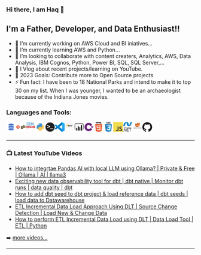 ### Hi there, I am Haq 👋

## I'm a Father, Developer, and Data Enthusiast!!

- 🔭 I’m currently working on AWS Cloud and BI iniatives...
- 🌱 I’m currently learning AWS and Python...
- 👯 I’m looking to collaborate with content creaters, Analytics, AWS, Data Analysis, IBM Cognos, Python, Power BI, SQL, SQL Server,...
- 💬 I Vlog about recent projects/learning on YouTube.
- 🥅 2023 Goals: Contribute more to Open Source projects
- ⚡ Fun fact: I have been to 18 National Parks and intend to make it to top 30 on my list. When I was younger, I wanted to be an archaeologist because of the Indiana Jones movies. 

### Languages and Tools:


[<img align="left" alt="SQL" width="26px" src="https://raw.githubusercontent.com/github/explore/80688e429a7d4ef2fca1e82350fe8e3517d3494d/topics/sql/sql.png"  title="SQL Server"/>][sqlplaylist]
[<img align="left" alt="Git" width="26px" src="https://raw.githubusercontent.com/github/explore/80688e429a7d4ef2fca1e82350fe8e3517d3494d/topics/git/git.png"  title="Git"/>][gitplaylist]
[<img align="left" alt="GitHub" width="26px" src="https://github.com/hnawaz007/hnawaz007/blob/main/img/IBM-cognos.png?raw=true"  title="IBM Cognos"/>][cognosplaylist]
[<img align="left" alt="GitHub" width="26px" src="https://github.com/hnawaz007/hnawaz007/blob/main/img/python.png?raw=true"  title="Python"/>][pythonplaylist]
<img align="left" alt="Terminal" width="26px" src="https://raw.githubusercontent.com/github/explore/80688e429a7d4ef2fca1e82350fe8e3517d3494d/topics/terminal/terminal.png"  title="Terminal"/>
<img align="left" alt="Visual Studio Code" width="26px" src="https://raw.githubusercontent.com/github/explore/80688e429a7d4ef2fca1e82350fe8e3517d3494d/topics/visual-studio-code/visual-studio-code.png"  title="VS Code"/>
<img align="left" alt="Visual Studio Code" width="26px" src="https://github.com/hnawaz007/hnawaz007/blob/main/img/aws.png?raw=true"  title="Amazon Web Services"/>
<img align="left" alt="Visual Studio Code" width="26px" src="https://github.com/hnawaz007/hnawaz007/blob/main/img/power-bi.png?raw=true"  title="Power BI"/>
<img align="left" alt="Visual Studio Code" width="26px" src="https://github.com/hnawaz007/hnawaz007/blob/main/img/c.png?raw=true"  title="C#"/>
<img align="left" alt="HTML5" width="26px" src="https://raw.githubusercontent.com/github/explore/80688e429a7d4ef2fca1e82350fe8e3517d3494d/topics/html/html.png" title="HTML" />
<img align="left" alt="CSS3" width="26px" src="https://raw.githubusercontent.com/github/explore/80688e429a7d4ef2fca1e82350fe8e3517d3494d/topics/css/css.png" title="CSS"/>
<img align="left" alt="JavaScript" width="26px" src="https://raw.githubusercontent.com/github/explore/80688e429a7d4ef2fca1e82350fe8e3517d3494d/topics/javascript/javascript.png" />
<img align="left" alt="CSS3" width="26px" src="https://github.com/hnawaz007/hnawaz007/blob/main/img/net-logo.png" title="ASP .NET"/>
<img align="left" alt="CSS3" width="26px" src="https://github.com/hnawaz007/hnawaz007/blob/main/img/Athena.png" title="Amazon Athena"/>
<img align="left" alt="GitHub" width="26px" src="https://raw.githubusercontent.com/github/explore/78df643247d429f6cc873026c0622819ad797942/topics/github/github.png" title="GitHub"/>

<br />
<br />

[sqlplaylist]: https://www.youtube.com/watch?v=Dy2uXVqUPAs&list=PLaz3Ms051BAm90FMvntoC7rWOUI7vjF7k
[cognosplaylist]: https://www.youtube.com/watch?v=G4VfyBM2rZY&list=PLaz3Ms051BAlOgW69EbVdlbOLYcRwmboB
[gitplaylist]: https://www.youtube.com/watch?v=FM4PmB_UYJE&list=PLaz3Ms051BAlrDeUZ9gZsN2nGgd2l3r9I
[pythonplaylist]: https://www.youtube.com/watch?v=7waZpEaS7Y8&list=PLaz3Ms051BAk7rZY2rjkyWRVJTlMS3mJ1

---

### 📺 Latest YouTube Videos

<!-- YOUTUBE:START -->
- [How to integrtae Pandas AI with local LLM using Ollama? | Private &amp; Free | Ollama | AI | llama3](https://www.youtube.com/watch?v=vCoUZBhYzHA)
- [Exciting new data observability tool for dbt | dbt native | Monitor dbt runs | data quality | dbt](https://www.youtube.com/watch?v=Yt9mTan-vls)
- [How to add dbt seed to dbt project &amp; load reference data | dbt seeds | load data to Datawarehouse](https://www.youtube.com/watch?v=tJD3w29Dn5M)
- [ETL Incremental Data Load Approach Using DLT | Source Change Detection | Load New &amp; Change Data](https://www.youtube.com/watch?v=k6E17WxZBJk)
- [How to perform ETL Incremental Data Load using DLT | Data Load Tool | ETL | Python](https://www.youtube.com/watch?v=Tws7C2H2k7Q)
<!-- YOUTUBE:END -->

<!-- BLOG-POST-LIST:START -->
<!-- BLOG-POST-LIST:END -->

➡️ [more videos...](https://www.youtube.com/channel/UC8aox1k3cd00tTKuBNt4tMw)

---


